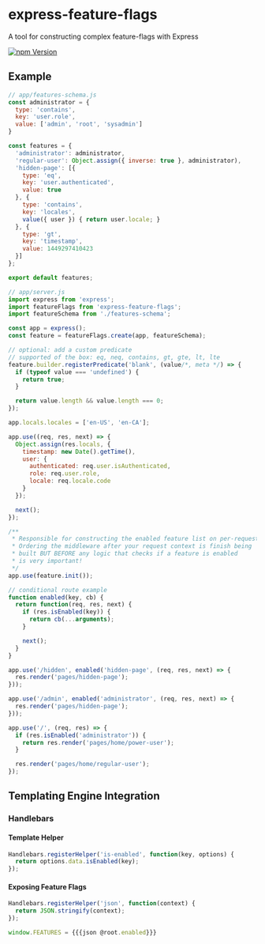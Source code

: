 # express-feature-flags

A tool for constructing complex feature-flags with Express

[![npm Version][npm-badge]][npm]

## Example

```js
// app/features-schema.js
const administrator = {
  type: 'contains',
  key: 'user.role',
  value: ['admin', 'root', 'sysadmin']
}

const features = {
  'administrator': administrator,
  'regular-user': Object.assign({ inverse: true }, administrator),
  'hidden-page': [{
    type: 'eq',
    key: 'user.authenticated',
    value: true
  }, {
    type: 'contains',
    key: 'locales',
    value({ user }) { return user.locale; }
  }, {
    type: 'gt',
    key: 'timestamp',
    value: 1449297410423
  }]
};

export default features;
```

```js
// app/server.js
import express from 'express';
import featureFlags from 'express-feature-flags';
import featureSchema from './features-schema';

const app = express();
const feature = featureFlags.create(app, featureSchema);

// optional: add a custom predicate
// supported of the box: eq, neq, contains, gt, gte, lt, lte
feature.builder.registerPredicate('blank', (value/*, meta */) => {
  if (typeof value === 'undefined') {
    return true;
  }

  return value.length && value.length === 0;
});

app.locals.locales = ['en-US', 'en-CA'];

app.use((req, res, next) => {
  Object.assign(res.locals, {
    timestamp: new Date().getTime(),
    user: {
      authenticated: req.user.isAuthenticated,
      role: req.user.role,
      locale: req.locale.code
    }
  });

  next();
});

/**
 * Responsible for constructing the enabled feature list on per-request basis.
 * Ordering the middleware after your request context is finish being
 * built BUT BEFORE any logic that checks if a feature is enabled
 * is very important!
 */
app.use(feature.init());

// conditional route example
function enabled(key, cb) {
  return function(req, res, next) {
    if (res.isEnabled(key)) {
      return cb(...arguments);
    }

    next();
  }
}

app.use('/hidden', enabled('hidden-page', (req, res, next) => {
  res.render('pages/hidden-page');
}));

app.use('/admin', enabled('administrator', (req, res, next) => {
  res.render('pages/hidden-page');
}));

app.use('/', (req, res) => {
  if (res.isEnabled('administrator')) {
    return res.render('pages/home/power-user');
  }

  res.render('pages/home/regular-user');
});
```

## Templating Engine Integration

### Handlebars

#### Template Helper

```js
Handlebars.registerHelper('is-enabled', function(key, options) {
  return options.data.isEnabled(key);
});
```

#### Exposing Feature Flags

```js
Handlebars.registerHelper('json', function(context) {
  return JSON.stringify(context);
});
```

```js
window.FEATURES = {{{json @root.enabled}}}
```

[npm]: https://www.npmjs.org/package/express-feature-flags
[npm-badge]: https://img.shields.io/npm/v/express-feature-flags.svg?style=flat-square
